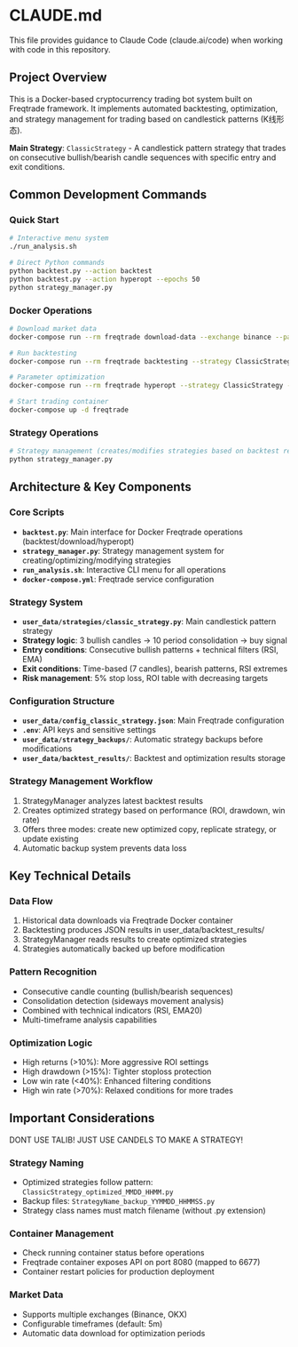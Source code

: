 # CLAUDE.md

This file provides guidance to Claude Code (claude.ai/code) when working with code in this repository.

## Project Overview

This is a Docker-based cryptocurrency trading bot system built on Freqtrade framework. It implements automated backtesting, optimization, and strategy management for trading based on candlestick patterns (K线形态).

**Main Strategy**: `ClassicStrategy` - A candlestick pattern strategy that trades on consecutive bullish/bearish candle sequences with specific entry and exit conditions.

## Common Development Commands

### Quick Start
```bash
# Interactive menu system
./run_analysis.sh

# Direct Python commands
python backtest.py --action backtest
python backtest.py --action hyperopt --epochs 50
python strategy_manager.py
```

### Docker Operations
```bash
# Download market data
docker-compose run --rm freqtrade download-data --exchange binance --pairs BTC/USDT --timeframes 5m --days 30

# Run backtesting
docker-compose run --rm freqtrade backtesting --strategy ClassicStrategy --timerange 20240101-

# Parameter optimization
docker-compose run --rm freqtrade hyperopt --strategy ClassicStrategy --epochs 100

# Start trading container
docker-compose up -d freqtrade
```

### Strategy Operations
```bash
# Strategy management (creates/modifies strategies based on backtest results)
python strategy_manager.py
```

## Architecture & Key Components

### Core Scripts
- **`backtest.py`**: Main interface for Docker Freqtrade operations (backtest/download/hyperopt)
- **`strategy_manager.py`**: Strategy management system for creating/optimizing/modifying strategies
- **`run_analysis.sh`**: Interactive CLI menu for all operations
- **`docker-compose.yml`**: Freqtrade service configuration

### Strategy System
- **`user_data/strategies/classic_strategy.py`**: Main candlestick pattern strategy
- **Strategy logic**: 3 bullish candles → 10 period consolidation → buy signal
- **Entry conditions**: Consecutive bullish patterns + technical filters (RSI, EMA)
- **Exit conditions**: Time-based (7 candles), bearish patterns, RSI extremes
- **Risk management**: 5% stop loss, ROI table with decreasing targets

### Configuration Structure
- **`user_data/config_classic_strategy.json`**: Main Freqtrade configuration
- **`.env`**: API keys and sensitive settings
- **`user_data/strategy_backups/`**: Automatic strategy backups before modifications
- **`user_data/backtest_results/`**: Backtest and optimization results storage

### Strategy Management Workflow
1. StrategyManager analyzes latest backtest results
2. Creates optimized strategy based on performance (ROI, drawdown, win rate)
3. Offers three modes: create new optimized copy, replicate strategy, or update existing
4. Automatic backup system prevents data loss

## Key Technical Details

### Data Flow
1. Historical data downloads via Freqtrade Docker container
2. Backtesting produces JSON results in user_data/backtest_results/
3. StrategyManager reads results to create optimized strategies
4. Strategies automatically backed up before modification

### Pattern Recognition
- Consecutive candle counting (bullish/bearish sequences)
- Consolidation detection (sideways movement analysis)
- Combined with technical indicators (RSI, EMA20)
- Multi-timeframe analysis capabilities

### Optimization Logic
- High returns (>10%): More aggressive ROI settings
- High drawdown (>15%): Tighter stoploss protection
- Low win rate (<40%): Enhanced filtering conditions
- High win rate (>70%): Relaxed conditions for more trades

## Important Considerations

DONT USE TALIB! JUST USE CANDELS TO MAKE A STRATEGY!

### Strategy Naming
- Optimized strategies follow pattern: `ClassicStrategy_optimized_MMDD_HHMM.py`
- Backup files: `StrategyName_backup_YYMMDD_HHMMSS.py`
- Strategy class names must match filename (without .py extension)

### Container Management
- Check running container status before operations
- Freqtrade container exposes API on port 8080 (mapped to 6677)
- Container restart policies for production deployment

### Market Data
- Supports multiple exchanges (Binance, OKX)
- Configurable timeframes (default: 5m)
- Automatic data download for optimization periods